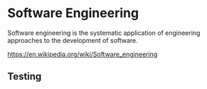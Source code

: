 # Software Engineering

Software engineering is the systematic application of engineering approaches to the development of software.

https://en.wikipedia.org/wiki/Software_engineering

## Testing
